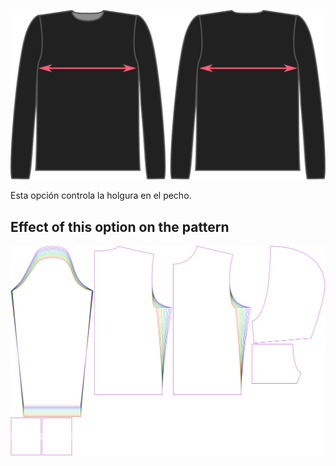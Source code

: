 ![The chest ease factor on Brian](./chestease.svg)

Esta opción controla la holgura en el pecho.


## Effect of this option on the pattern
![This image shows the effect of this option by superimposing several variants that have a different value for this option](huey_chestease_sample.svg "Effect of this option on the pattern")